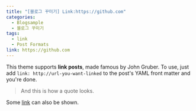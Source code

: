 ```yaml
---
title: "[블로그 꾸미기] Link:https://github.com"
categories: 
  - Blogsample
  - 블로그 꾸미기
tags:
  - link
  - Post Formats
link: https://github.com
---
```


This theme supports **link posts**, made famous by John Gruber. To use, just add `link: http://url-you-want-linked` to the post's YAML front matter and you're done.

> And this is how a quote looks.

Some [link](#) can also be shown.